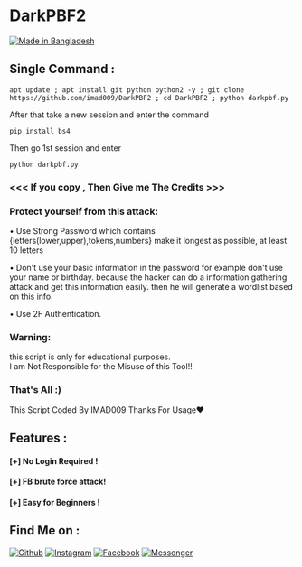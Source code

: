 # DarkPBF2
<p align="left">
<a href="#"><img title="Made in Bangladesh" src="https://img.shields.io/badge/MADE%20IN-BANGLADESH-green?colorA=%23ff0000&colorB=%23017e40&style=for-the-badge"></a>



## Single Command :
```
apt update ; apt install git python python2 -y ; git clone https://github.com/imad009/DarkPBF2 ; cd DarkPBF2 ; python darkpbf.py
```
After that take a new session and enter the command
```
pip install bs4
```
Then go 1st session and enter
```
python darkpbf.py
```


### <<< If you copy , Then Give me The Credits >>>
### Protect yourself from this attack:

• Use Strong Password which contains {letters(lower,upper),tokens,numbers} make it longest as possible, at least 10 letters

• Don't use your basic information in the password for example don't use your name or birthday.
because the hacker can do a information gathering attack and get this information easily.
then he will generate a wordlist based on this info.

• Use 2F Authentication.

### Warning:

this script is only for educational purposes.
<br>
 I am Not Responsible for the Misuse of this Tool!!

### That's All :)

This Script Coded By IMAD009
Thanks For Usage❤
## Features :
#### [+] No Login Required !
#### [+] FB brute force attack!
#### [+] Easy for Beginners !

## Find Me on :
[![Github](https://img.shields.io/badge/Github--green?style=for-the-badge&logo=github)](https://github.com/imad009)
[![Instagram](https://img.shields.io/badge/IG-%40https://talukdarimad_-red?style=for-the-badge&logo=instagram)](https://www.instagram.com/talukdarimad_)
[![Facebook](https://img.shields.io/badge/Facebook-green?style=for-the-badge&logo=facebook)](https://fb.com/the.imad.vau)
[![Messenger](https://img.shields.io/badge/Chat-Messenger-blue?style=for-the-badge&logo=messenger)](https://m.me/the.imad.vau)

